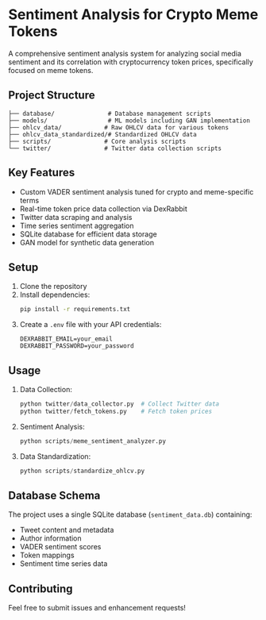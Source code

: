 # Sentiment Analysis for Crypto Meme Tokens

A comprehensive sentiment analysis system for analyzing social media sentiment and its correlation with cryptocurrency token prices, specifically focused on meme tokens.

## Project Structure

```
├── database/               # Database management scripts
├── models/                 # ML models including GAN implementation
├── ohlcv_data/            # Raw OHLCV data for various tokens
├── ohlcv_data_standardized/# Standardized OHLCV data
├── scripts/               # Core analysis scripts
└── twitter/               # Twitter data collection scripts
```

## Key Features

- Custom VADER sentiment analysis tuned for crypto and meme-specific terms
- Real-time token price data collection via DexRabbit
- Twitter data scraping and analysis
- Time series sentiment aggregation
- SQLite database for efficient data storage
- GAN model for synthetic data generation

## Setup

1. Clone the repository
2. Install dependencies:
   ```bash
   pip install -r requirements.txt
   ```
3. Create a `.env` file with your API credentials:
   ```
   DEXRABBIT_EMAIL=your_email
   DEXRABBIT_PASSWORD=your_password
   ```

## Usage

1. Data Collection:
   ```python
   python twitter/data_collector.py  # Collect Twitter data
   python twitter/fetch_tokens.py    # Fetch token prices
   ```

2. Sentiment Analysis:
   ```python
   python scripts/meme_sentiment_analyzer.py
   ```

3. Data Standardization:
   ```python
   python scripts/standardize_ohlcv.py
   ```

## Database Schema

The project uses a single SQLite database (`sentiment_data.db`) containing:
- Tweet content and metadata
- Author information
- VADER sentiment scores
- Token mappings
- Sentiment time series data

## Contributing

Feel free to submit issues and enhancement requests!
